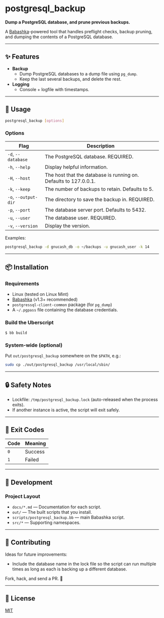# postgresql_backup

 **Dump a PostgreSQL database, and prune previous backups.**  

A [Babashka](https://github.com/babashka/babashka)-powered tool that handles preflight checks, backup pruning, and dumping the contents of a PostgreSQL database.

---

## ✨ Features

- **Backup**
    - Dump PostgreSQL databases to a dump file using `pg_dump`.
    - Keep the last several backups, and delete the rest.
- **Logging**
    - Console + logfile with timestamps.
---

## 🚀 Usage

```bash
postgresql_backup [options]
```

### Options

| Flag                 | Description                                                      |
|----------------------|------------------------------------------------------------------|
| `-d`, `--database`   | The PostgreSQL database. REQUIRED.                               |
| `-h`, `--help`       | Display helpful information.                                     |
| `-H`, `--host`       | The host that the database is running on. Defaults to 127.0.0.1. |
| `-k`, `--keep`       | The number of backups to retain. Defaults to 5.                  |
| `-o`, `--output-dir` | The directory to save the backup in. REQUIRED.                   |
| `-p`, `--port`       | The database server port. Defaults to 5432.                      |
| `-u`, `--user`       | The database user. REQUIRED.                                     |
| `-v`, `--version`    | Display the version.                                             |

Examples:

```bash
postgresql_backup -d gnucash_db -o ~/backups -u gnucash_user -k 14
```

---

## 📦 Installation

### Requirements
- Linux (tested on Linux Mint)
- [Babashka](https://github.com/babashka/babashka) (v1.3+ recommended)
- `postgressql-client-common` package (for `pg_dump`)
- A `~/.pgpass` file containing the database credentials.

### Build the Uberscript

    $ bb build

### System-wide (optional)

Put `out/postgresql_backup` somewhere on the `$PATH`, e.g.:

```bash
sudo cp ./out/postgresql_backup /usr/local/sbin/
```

---

## 🔒 Safety Notes

- Lockfile: `/tmp/postgresql_backup.lock` (auto-released when the process exits).
- If another instance is active, the script will exit safely.

---

## 📜 Exit Codes

| Code | Meaning                   |
|------|---------------------------|
| `0`  | Success                   |
| `1`  | Failed                    |

---

## 🔧 Development

### Project Layout
- `docs/*.md` — Documentation for each script.
- `out/` — The built scripts that you install.
- `scripts/postgresql_backup.bb` — main Babashka script.
- `src/*` — Supporting namespaces.

---

## 🤝 Contributing

Ideas for future improvements:
- Include the database name in the lock file so the script can run multiple times as long as each is backing up a different database.

Fork, hack, and send a PR. 🚀

---

## 📄 License

[MIT](LICENSE)

